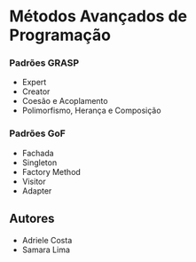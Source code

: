 ﻿# Métodos Avançados de Programação

### Padrões GRASP

- Expert
- Creator
- Coesão e Acoplamento
- Polimorfismo, Herança e Composição

### Padrões GoF

- Fachada
- Singleton
- Factory Method
- Visitor
- Adapter

## Autores

- Adriele Costa
- Samara Lima
